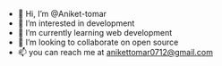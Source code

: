 - 👋 Hi, I’m @Aniket-tomar
- 👀 I’m interested in  development
- 🌱 I’m currently learning web development
- 💞️ I’m looking to collaborate on open source
- 📫  you can reach me at anikettomar0712@gmail.com 

<!---
Aniket-tomar/Aniket-tomar is a ✨ special ✨ repository because its `README.md` (this file) appears on your GitHub profile.
You can click the Preview link to take a look at your changes.
--->
